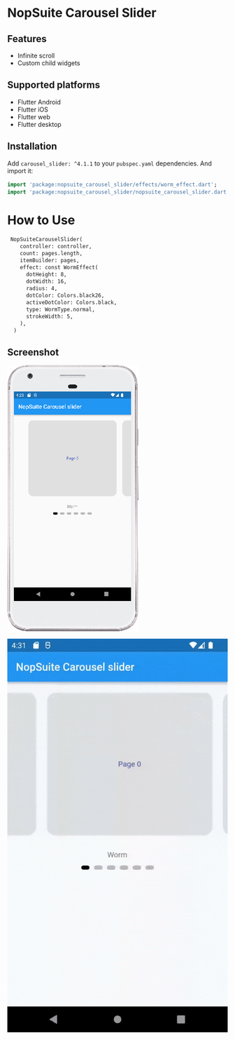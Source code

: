 # NopSuite Carousel Slider

## Features

* Infinite scroll
* Custom child widgets

## Supported platforms

* Flutter Android
* Flutter iOS
* Flutter web
* Flutter desktop

## Installation

Add `carousel_slider: ^4.1.1` to your `pubspec.yaml` dependencies. And import it:

```dart
import 'package:nopsuite_carousel_slider/effects/worm_effect.dart';
import 'package:nopsuite_carousel_slider/nopsuite_carousel_slider.dart';
```

# How to Use
```          
 NopSuiteCarouselSlider(
    controller: controller,
    count: pages.length,
    itemBuilder: pages,
    effect: const WormEffect(
      dotHeight: 8,
      dotWidth: 16,
      radius: 4,
      dotColor: Colors.black26,
      activeDotColor: Colors.black,
      type: WormType.normal,
      strokeWidth: 5,
    ),
  )
```
## Screenshot

![image](screenshot.png)

![prefetch](slider.gif)